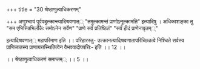 +++
title = "30 श्रेष्ठाणुत्वाधिकरणम्"

+++
अणुश्चायं पूर्ववदुत्क्रान्त्यादिश्रवणात्् "तमुत्क्रामन्तं प्राणोऽनूत्क्रामति" इत्यादिषु । अधिकाशङ्का तु "सम एभिस्त्रिभिर्लोकैः समोऽनेन सर्वेण" "प्राणे सर्वं प्रतिष्ठितं" "सर्वं हीदं प्राणेनावृतम््"

इत्यादिश्रवणात्् महापरिमाण इति ।। परिहारस्तु- उत्क्रानत्यादिश्रवणातापरिच्छिन्नत्वे निश्चिते सर्वस्य प्राणिजातस्य प्राणायत्तस्थितित्वेन वैभववादोपपत्तिः- इति ।। 12 ।।

।। श्रेष्ठाणुत्वाधिकरणं समाप्तम्् ।। 5 ।।